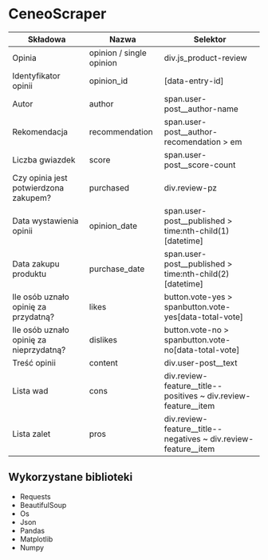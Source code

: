 # CeneoScraper

| **Składowa** | **Nazwa** | **Selektor** |
| --- | --- | --- |
| Opinia | opinion / single opinion | div.js\_product-review |
| Identyfikator opinii | opinion\_id | [data-entry-id] |
| Autor | author | span.user-post\_\_author-name |
| Rekomendacja | recommendation | span.user-post\_\_author-recomendation \> em |
| Liczba gwiazdek | score | span.user-post\_\_score-count |
| Czy opinia jest potwierdzona zakupem? | purchased | div.review-pz |
| Data wystawienia opinii | opinion\_date | span.user-post\_\_published \> time:nth-child(1)[datetime] |
| Data zakupu produktu | purchase\_date | span.user-post\_\_published \> time:nth-child(2)[datetime] |
| Ile osób uznało opinię za przydatną? | likes | button.vote-yes \> spanbutton.vote-yes[data-total-vote] |
| Ile osób uznało opinię za nieprzydatną? | dislikes | button.vote-no \> spanbutton.vote-no[data-total-vote] |
| Treść opinii | content | div.user-post\_\_text |
| Lista wad | cons | div.review-feature\_\_title--positives ~ div.review-feature\_\_item |
| Lista zalet | pros | div.review-feature\_\_title--negatives ~ div.review-feature\_\_item |

## Wykorzystane biblioteki
- Requests
- BeautifulSoup
- Os
- Json
- Pandas
- Matplotlib
- Numpy
